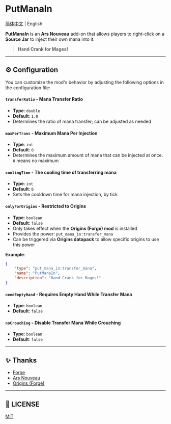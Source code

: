 # PutManaIn

[简体中文](https://github.com/ChiyukiRuon/put_mana_in/blob/main/README.md) | English

**PutManaIn** is an **Ars Nouveau** add-on that allows players to right-click on a **Source Jar** to inject their own mana into it.

> **Hand Crank for Mages!**

---  

## ⚙ Configuration

You can customize the mod's behavior by adjusting the following options in the configuration file:

#### `transferRatio` - **Mana Transfer Ratio**
- **Type**: `double`
- **Default**: `1.0`
- Determines the ratio of mana transfer; can be adjusted as needed

#### `maxPerTrans` - **Maximum Mana Per Injection**
- **Type**: `int`
- **Default**: `0`
- Determines the maximum amount of mana that can be injected at once. `0` means no maximum

#### `coolingTime` - **The cooling time of transferring mana**
- **Type**: `int`
- **Default**: `0`
- Sets the cooldown time for mana injection, by tick

#### `onlyForOrigins` - **Restricted to Origins**
- **Type**: `boolean`
- **Default**: `false`
- Only takes effect when the **Origins (Forge) mod** is installed
- Provides the power: `put_mana_in:transfer_mana`
- Can be triggered via **Origins datapack** to allow specific origins to use this power

**Example**:
```json
{
    "type": "put_mana_in:transfer_mana",
    "name": "PutManaIn",
    "description": "Hand Crank for Mages!"
}
```  

#### `needEmptyHand` - **Requires Empty Hand While Transfer Mana**
- **Type**: `boolean`
- **Default**: `false`

#### `noCrouching` - **Disable Transfer Mana While Crouching**
- **Type**: `boolean`
- **Default**: `false`

---  

## ✨ **Thanks**

- [Forge](https://docs.minecraftforge.net/)
- [Ars Nouveau](https://github.com/baileyholl/Ars-Nouveau)
- [Origins (Forge)](https://github.com/EdwinMindcraft/origins-forge)

---  

## 📜 **LICENSE**

[MIT](https://github.com/ChiyukiRuon/put_mana_in/blob/main/LICENSE)  